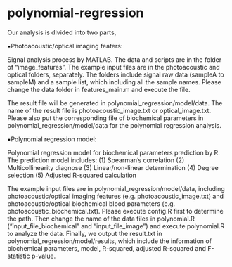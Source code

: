 # polynomial-regression

Our analysis is divided into two parts, 

:black_small_square:Photoacoustic/optical imaging featers:

Signal analysis process by MATLAB.
The data and scripts are in the folder of “image_features”. The example input files are in the photoacoustic and optical folders, separately. The folders include signal raw data (sampleA to sampleM) and a sample list, which including all the sample names. Please change the data folder in features_main.m and execute the file. 

The result file will be generated in polynomial_regression/model/data. The name of the result file is photoacoustic_image.txt or optical_image.txt.
Please also put the corresponding file of biochemical parameters in polynomial_regression/model/data for the polynomial regression analysis.

:black_small_square:Polynomial regression model: 

Polynomial regression model for biochemical parameters prediction by R.
The prediction model includes:
(1)	Spearman’s correlation
(2)	Multicollinearity diagnose
(3)	Linear/non-linear determination
(4)	Degree selection
(5)	Adjusted R-squared calculation

The example input files are in polynomial_regression/model/data, including photoacoustic/optical imaging features (e.g. photoacoustic_image.txt) and photoacoustic/optical biochemical blood parameters (e.g. photoacoustic_biochemical.txt). Please execute config.R first to determine the path. Then change the name of the data files in polynomial.R (“input_file_biochemical” and “input_file_image”) and execute polynomial.R to analyze the data. Finally, we output the result.txt in polynomial_regression/model/results, which include the information of biochemical parameters, model, R-squared, adjusted R-squared and F-statistic p-value.

